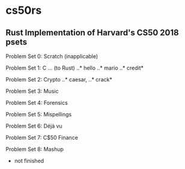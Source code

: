 # cs50rs
## Rust Implementation of Harvard's CS50 2018 psets 
 
Problem Set 0: Scratch (inapplicable)
 
Problem Set 1: C ... (to Rust)
..* hello
..* mario
..* credit*
 
Problem Set 2: Crypto
..* caesar, 
..* crack*
 
Problem Set 3: Music
 
Problem Set 4: Forensics
 
Problem Set 5: Mispellings
 
Problem Set 6: Déjà vu
 
Problem Set 7: C$50 Finance
 
Problem Set 8: Mashup


* not finished